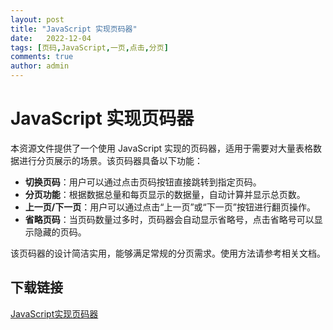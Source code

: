 ```yaml
---
layout: post
title: "JavaScript 实现页码器"
date:   2022-12-04
tags: [页码,JavaScript,一页,点击,分页]
comments: true
author: admin
---
```

# JavaScript 实现页码器

本资源文件提供了一个使用 JavaScript 实现的页码器，适用于需要对大量表格数据进行分页展示的场景。该页码器具备以下功能：

- **切换页码**：用户可以通过点击页码按钮直接跳转到指定页码。
- **分页功能**：根据数据总量和每页显示的数据量，自动计算并显示总页数。
- **上一页/下一页**：用户可以通过点击“上一页”或“下一页”按钮进行翻页操作。
- **省略页码**：当页码数量过多时，页码器会自动显示省略号，点击省略号可以显示隐藏的页码。

该页码器的设计简洁实用，能够满足常规的分页需求。使用方法请参考相关文档。

## 下载链接

[JavaScript实现页码器](https://pan.quark.cn/s/b3c0ed3daec7)